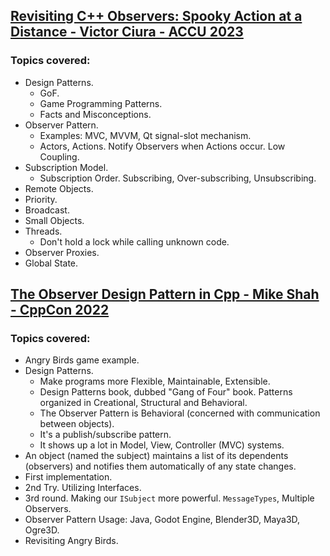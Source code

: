 ## [Revisiting C++ Observers: Spooky Action at a Distance - Victor Ciura - ACCU 2023](https://www.youtube.com/watch?v=6S3DLHCAGFs)
### Topics covered:
* Design Patterns.
  * GoF.
  * Game Programming Patterns.
  * Facts and Misconceptions.
* Observer Pattern.
  * Examples: MVC, MVVM, Qt signal-slot mechanism.
  * Actors, Actions. Notify Observers when Actions occur. Low Coupling.
* Subscription Model.
  * Subscription Order. Subscribing, Over-subscribing, Unsubscribing.
* Remote Objects.
* Priority.
* Broadcast.
* Small Objects.
* Threads.
  * Don't hold a lock while calling unknown code.
* Observer Proxies.
* Global State.

## [The Observer Design Pattern in Cpp - Mike Shah - CppCon 2022](https://www.youtube.com/watch?v=4GU2YNsHrwg)
### Topics covered:
* Angry Birds game example.
* Design Patterns.
  * Make programs more Flexible, Maintainable, Extensible.
  * Design Patterns book, dubbed "Gang of Four" book. Patterns organized in Creational, Structural and Behavioral.
  * The Observer Pattern is Behavioral (concerned with communication between objects).
  * It's a publish/subscribe pattern.
  * It shows up a lot in Model, View, Controller (MVC) systems.
* An object (named the subject) maintains a list of its dependents (observers) and notifies them automatically of any state changes.
* First implementation.
* 2nd Try. Utilizing Interfaces.
* 3rd round. Making our `ISubject` more powerful. `MessageTypes`, Multiple Observers.
* Observer Pattern Usage: Java, Godot Engine, Blender3D, Maya3D, Ogre3D.
* Revisiting Angry Birds.



